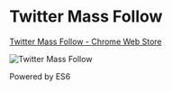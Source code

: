 # Twitter Mass Follow

[Twitter Mass Follow - Chrome Web Store](https://chrome.google.com/webstore/detail/twitter-mass-follow/lfmanfkmmgfigbnjibfemdnnfjboficn) 

![Twitter Mass Follow](https://github.com/tlemens/twitter-mass-follow/blob/master/extension/icon128.png)

Powered by ES6
